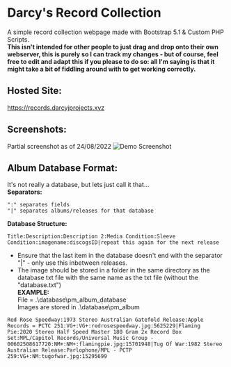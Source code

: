 # Darcy's Record Collection
A simple record collection webpage made with Bootstrap 5.1 & Custom PHP Scripts.<br>
__This isn't intended for other people to just drag and drop onto their own webserver, this is purely so I can track my changes - but of course, feel free to edit and adapt this if you please to do so: all I'm saying is that it might take a bit of fiddling around with to get working correctly.__

## **Hosted Site:**
https://records.darcyjprojects.xyz

## **Screenshots:**
Partial screenshot as of 24/08/2022
![Demo Screenshot](https://records.darcyjprojects.xyz/assets/img/demoscreenshot.png)

## **Album Database Format:**
It's not really a database, but lets just call it that...<br>
**Separators:**
```
":" separates fields
"|" separates albums/releases for that database
```
**Database Structure:**
```
Title:Description:Description 2:Media Condition:Sleeve Condition:imagename:discogsID|repeat this again for the next release
```
* Ensure that the last item in the database doesn't end with the separator "|" - only use this inbetween releases.
* The image should be stored in a folder in the same directory as the database txt file with the same name as the txt file (without the "database.txt")
<br>**EXAMPLE:**
<br>File = .\database\pm_album_database
<br>Images are stored in .\database\pm_album
```
Red Rose Speedway:1973 Stereo Australian Gatefold Release:Apple Records = PCTC 251:VG+:VG+:redrosespeedway.jpg:5625229|Flaming Pie:2020 Stereo Half Speed Master 180 Gram 2x Record Box Set:MPL/Capitol Records/Universal Music Group - 00602508617720:NM+:NM+:flamingpie.jpg:15701948|Tug Of War:1982 Stereo Australian Release:Parlophone/MPL - PCTP 259:VG+:NM:tugofwar.jpg:15295699
```
